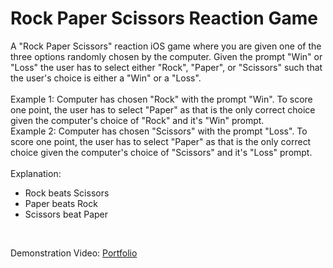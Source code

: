 # Rock Paper Scissors Reaction Game
A "Rock Paper Scissors" reaction iOS game where you are given one of the three options randomly chosen by the computer. Given the prompt "Win" or "Loss" the user has to select either "Rock", "Paper", or "Scissors" such that the user's choice is either a "Win" or a "Loss". <br><br>
Example 1:
Computer has chosen "Rock" with the prompt "Win". To score one point, the user has to select "Paper" as that is the only correct choice given the computer's choice of "Rock" and it's "Win" prompt. <br>
Example 2:
Computer has chosen "Scissors" with the prompt "Loss". To score one point, the user has to select "Paper" as that is the only correct choice given the computer's choice of "Scissors" and it's "Loss" prompt. <br><br>
Explanation:
- Rock beats Scissors
- Paper beats Rock
- Scissors beat Paper

<br>

Demonstration Video:
<a href="https://jansulejmani.github.io" target="_blank">Portfolio</a>

